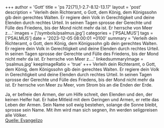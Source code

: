 +++
author = 'Gott'
title = 'ps 72(71),1-2.7-8.12-13.17'
layout = 'post'
description = 'Verleih dein Richteramt, o Gott, dem König, dem Königssohn gib dein gerechtes Walten. Er regiere dein Volk in Gerechtigkeit und deine Elenden durch rechtes Urteil.  In seinen Tagen sprosse der Gerechte und Fülle des Friedens, bis der Mond nicht mehr da ist. Er herrsche von Meer z....'
images = ['/symbols/psalmus.jpg']
categories = ['PSALMUS']
tags = ['PSALMUS']
date = '2023-12-05 08:00:01 +0100'
summary = 'Verleih dein Richteramt, o Gott, dem König, dem Königssohn gib dein gerechtes Walten. Er regiere dein Volk in Gerechtigkeit und deine Elenden durch rechtes Urteil.  In seinen Tagen sprosse der Gerechte und Fülle des Friedens, bis der Mond nicht mehr da ist. Er herrsche von Meer z....'
linkedsummaryImage = 'psalmus.jpg'
keepImageRatio = 'true'
+++
Verleih dein Richteramt, o Gott, dem König, dem Königssohn gib dein gerechtes Walten.
Er regiere dein Volk in Gerechtigkeit und deine Elenden durch rechtes Urteil. 
In seinen Tagen sprosse der Gerechte und Fülle des Friedens, bis der Mond nicht mehr da ist.
Er herrsche von Meer zu Meer, vom Strom bis an die Enden der Erde.<!--more--> 

Ja, er befreie den Armen, der um Hilfe schreit, den Elenden und den, der keinen Helfer hat.
Er habe Mitleid mit dem Geringen und Armen, er rette das Leben der Armen. 
Sein Name soll ewig bestehen, solange die Sonne bleibt, sprosse sein Name. Mit ihm wird man sich segnen, ihn werden seligpreisen alle Völker.<br> [Quelle: Evangelizo](https://evangeliumtagfuertag.org/DE/gospel)
